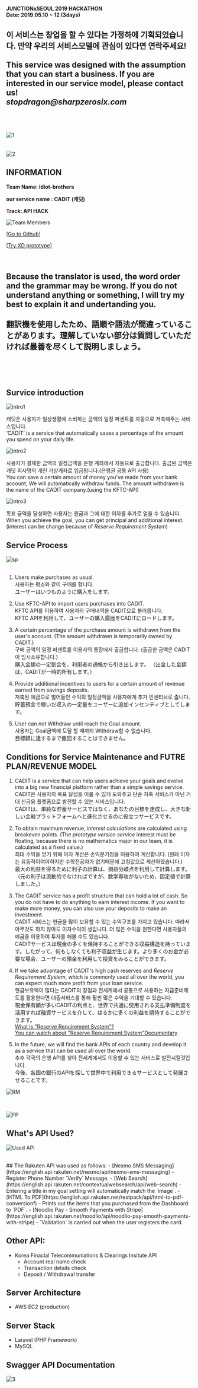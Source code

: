 **JUNCTIONxSEOUL 2019 HACKATHON**<br>
**Date: 2019.05.10 ~ 12 (3days)**<br>
## 이 서비스는 창업을 할 수 있다는 가정하에 기획되었습니다. 만약 우리의 서비스모델에 관심이 있다면 연락주세요!<br><br>This service was designed with the assumption that you can start a business. If you are interested in our service model, please contact us!<br>_stopdragon@sharpzerosix.com_<br><br><br>

![1](https://raw.githubusercontent.com/cadit/JUNCTIONxSEOUL-Design/master/preview/summary.png)
<br><br><br>
![2](https://raw.githubusercontent.com/cadit/JUNCTIONxSEOUL-Design/master/preview/summary_none_logo_blur.png)

## INFORMATION

**Team Name: idiot-brothers**

**our service name : CADIT (캐딧)**

**Track: API HACK**

![Team Members](https://raw.githubusercontent.com/cadit/JUNCTIONxSEOUL-Design/master/preview/TEAM%20Members.jpg)

[[Go to Github]](https://github.com/cadit)

[[Try XD prototype]](https://xd.adobe.com/view/9e2297c0-5629-4993-70f3-aac812ec2d60-e813/?fullscreen&hints=off)
<br><br><br>
## Because the translator is used, the word order and the grammar may be wrong. If you do not understand anything or something, I will try my best to explain it and undertanding you.<br><br>翻訳機を使用したため、語順や語法が間違っていることがあります。理解していない部分は質問していただければ最善を尽くして説明しましょう。
<br><br><br>
## Survice introduction

![intro1](https://raw.githubusercontent.com/cadit/JUNCTIONxSEOUL-Design/master/preview/Expla_1.jpg)

캐딧은 사용자가 일상생활에 소비하는 금액의 일정 퍼센트를 자동으로 저축해주는 서비스입니다.<br>
‘CADIT’ is a service that automatically saves a percentage of the amount you spend on your daily life.<br>

![intro2](https://raw.githubusercontent.com/cadit/JUNCTIONxSEOUL-Design/master/preview/Expla_2.jpg)

사용자가 결제한 금액의 일정금액을 은행 계좌에서 자동으로 출금합니다. 출금된 금액은 캐딧 회사명의 개인 가상계좌로 입금됩니다.(은행권 공동 API 사용)<br>
You can save a certain amount of money you've made from your bank account, We will automatically withdraw funds. 
The amount withdrawn is the name of the CADIT company.(using the KFTC-API)<br>

![intro3](https://raw.githubusercontent.com/cadit/JUNCTIONxSEOUL-Design/master/preview/Expla_3.jpg)

목표 금액을 달성하면 사용자는 원금과 그에 대한 이자를 추가로 얻을 수 있습니다.<br>
When you achieve the goal, you can get principal and additional interest.(interest can be change because of _Reserve Requirement System_)<br>

## Service Process

![sp](https://raw.githubusercontent.com/cadit/JUNCTIONxSEOUL-Design/master/preview/Expla_4.jpg)<br><br>

1. Users make purchases as usual. <br>
사용자는 평소와 같이 구매를 합니다. <br>
ユーザーはいつものように購入をします。<br>

2. Use KFTC-API to import users purchases into CADIT.<br>
KFTC API를 이용하여 사용자의 구매내역을 CADIT으로 불러옵니다.<br>
KFTC APIを利用して、ユーザーの購入履歴をCADITにロードします。<br>

3. A certain percentage of the purchase amount is withdrawn from the user's account. (The amount withdrawn is temporarily owned by CADIT.)<br>
구매 금액의 일정 퍼센트를 이용자의 통장에서 출금합니다. (출금한 금액은 CADIT이 임시소유합니다.)<br>
購入金額の一定割合を、利用者の通帳から引き出します。 （出金した金額は、CADITが一時的所有します。）<br>

4. Provide additional incentives to users for a certain amount of revenue earned from savings deposits.<br>
저축된 예금으로 벌어들인 수익의 일정금액을 사용자에게 추가 인센티브로 줍니다.<br>
貯蓄預金で稼いだ収入の一定量をユーザーに追加インセンティブとしてします。<br>

5. User can not Withdraw until reach the Goal amount.<br>
사용자는 Goal금액에 도달 할 때까지 Withdraw할 수 없습니다.<br>
目標額に達するまで撤回することはできません。<br>

## Conditions for Service Maintenance and FUTRE PLAN/REVENUE MODEL

1. CADIT is a service that can help users achieve your goals and evolve into a big new financial platform rather than a simple savings service.<br>
CADIT은 사용자의 목표 달성을 이룰 수 있게 도와주고 단순 저축 서비스가 아닌 거대 신금융 플렛폼으로 발전할 수 있는 서비스입니다.<br>
CADITは、単純な貯蓄サービスではなく、あなたの目標を達成し、大きな新しい金融プラットフォームへと進化させるのに役立つサービスです。<br>

2. To obtain maximum revenue, _interest calculations_ are calculated using breakeven points. (The _prototype version service_ interest must be floating, because there is no mathematics major in our team, it is calculated as a fixed value.)<br>
최대 수익을 얻기 위해 이자 계산은 손익분기점을 이용하여 계산합니다. (원래 이자는 유동적이여야하지만 수학전공자가 없기때문에 고정값으로 계산하였습니다.)<br>
最大の利益を得るために利子の計算は、損益分岐点を利用して計算します。 （元の利子は流動的でなければですが、数学専攻がないため、固定値で計算しました。）<br>

3. The CADIT service has a profit structure that can hold a lot of cash. So you do not have to do anything to earn interest income. If you want to make more money, you can also use your deposits to make an investment.<br>
CADIT 서비스는 현금을 많이 보유할 수 있는 수익구조를 가지고 있습니다. 따라서 아무것도 하지 않아도 이자수익이 생깁니다. 더 많은 수익을 원한다면 사용자들의 예금을 이용하여 투자를 해볼 수도 있습니다.<br>
CADITサービスは現金の多くを保持することができる収益構造を持っています。したがって、何もしなくても利子収益が生じます。より多くのお金が必要な場合、ユーザーの預金を利用して投資をみることができます。<br>

4. If we take advantage of CADIT's high cash reserves and _Reserve Requirement System_, which is commonly used all over the world, you can expect much more profit from your loan service.<br>
현금보유액이 많다는 CADIT의 장점과 전세계에서 공통으로 사용하는 지급준비제도를 활용한다면 대출서비스를 통해 훨씬 많은 수익을 기대할 수 있습니다.<br>
現金保有額が多いCADITの利点と、世界で共通に使用される支払準備制度を活用すれば融資サービスを介して、はるかに多くの利益を期待することができます。<br>
[What is "Reserve Requirement System"?](https://ko.wikipedia.org/wiki/%EC%A7%80%EA%B8%89%EC%A4%80%EB%B9%84%EC%A0%9C%EB%8F%84)<br>
[You can watch about "Reserve Requirement System"Documentary](https://youtu.be/0LYMTsj_eqc?t=1390)<br>

5. In the future, we will find the bank APIs of each country and develop it as a service that can be used all over the world.<br>
추후 각국의 은행 API를 찾아 전세계에서도 이용할 수 있는 서비스로 발전시킬것입니다.<br>
今後、各国の銀行のAPIを探して世界中で利用できるサービスとして発展させることです。<br>


![RM](https://raw.githubusercontent.com/cadit/JUNCTIONxSEOUL-Design/master/preview/Expla_5.jpg)

<br>

![FP](https://raw.githubusercontent.com/cadit/JUNCTIONxSEOUL-Design/master/preview/Expla_6.jpg)

## What's API Used?

![Used API](https://raw.githubusercontent.com/cadit/JUNCTIONxSEOUL-Design/master/preview/Expla_7.jpg)

<br>
## The Rakuten API was used as follows:
- [Nexmo SMS Messaging](https://english.api.rakuten.net/nexmo/api/nexmo-sms-messaging)
    - Register Phone Number `Verify` Message.
- [Web Search](https://english.api.rakuten.net/contextualwebsearch/api/web-search)
    - Entering a title in my goal setting will automatically match the `image`.
- [HTML To PDF](https://english.api.rakuten.net/restpack/api/html-to-pdf-conversionf)
    - Prints out the items that you purchased from the Dashboard to `PDF`.
- [Noodlio Pay - Smooth Payments with Stripe](https://english.api.rakuten.net/noodlio/api/noodlio-pay-smooth-payments-with-stripe)
    - `Validation` is carried out when the user registers the card.

## Other API:
- Korea Finacial Telecommuniations & Clearings Insitute API
    - Account real name check
    - Transaction details check
    - Deposit / Withdrawal transfer

## Server Architecture
- AWS EC2 (production)

## Server Stack
- Laravel (PHP Framework)
- MySQL

## Swagger API Documentation
![3](https://raw.githubusercontent.com/cadit/laravel-cadit/master/swagger.png)

